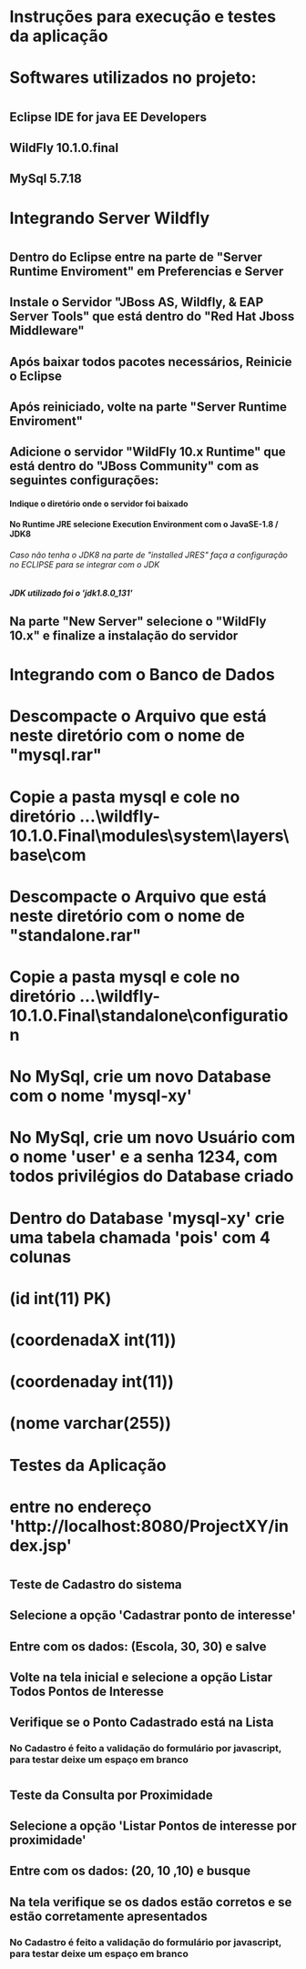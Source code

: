 #  Instruções para execução e testes da aplicação

# Softwares utilizados no projeto:
#
## Eclipse IDE for java EE Developers
## WildFly 10.1.0.final
## MySql 5.7.18

# Integrando Server Wildfly
#
## Dentro do Eclipse entre na parte de "Server Runtime Enviroment" em Preferencias e Server
## Instale o Servidor "JBoss AS, Wildfly, & EAP Server Tools" que está dentro do "Red Hat Jboss Middleware"
## Após baixar todos pacotes necessários, Reinicie o Eclipse
## Após reiniciado, volte na parte "Server Runtime Enviroment"
## Adicione o servidor "WildFly 10.x Runtime" que está dentro do "JBoss Community" com as seguintes configurações:
#### Indique o diretório onde o servidor foi baixado
#### No Runtime JRE selecione Execution Environment com o JavaSE-1.8 / JDK8
###### Caso não tenha o JDK8 na parte de "installed JRES" faça a configuração no ECLIPSE para se integrar com o JDK
##### JDK utilizado foi o 'jdk1.8.0_131'
## Na parte "New Server" selecione o "WildFly 10.x" e finalize a instalação do servidor
#
# 
# Integrando com o Banco de Dados
#
# Descompacte o Arquivo que está neste diretório com o nome de "mysql.rar"
# Copie a pasta mysql e cole no diretório ...\wildfly-10.1.0.Final\modules\system\layers\base\com
# Descompacte o Arquivo que está neste diretório com o nome de "standalone.rar"
# Copie a pasta mysql e cole no diretório ...\wildfly-10.1.0.Final\standalone\configuration
# No MySql, crie um novo Database com o nome 'mysql-xy'
# No MySql, crie um novo Usuário com o nome 'user' e a senha 1234, com todos privilégios do Database criado
# Dentro do Database 'mysql-xy' crie uma tabela chamada 'pois' com 4 colunas
# (id int(11) PK)
# (coordenadaX int(11))
# (coordenaday int(11))
# (nome varchar(255))

# Testes da Aplicação
#
# entre no endereço 'http://localhost:8080/ProjectXY/index.jsp'
#
## Teste de Cadastro do sistema
## Selecione a opção 'Cadastrar ponto de interesse'
## Entre com os dados: (Escola, 30, 30) e salve
## Volte na tela inicial e selecione a opção Listar Todos Pontos de Interesse
## Verifique se o Ponto Cadastrado está na Lista
### No Cadastro é feito a validação do formulário por javascript, para testar deixe um espaço em branco
#
## Teste da Consulta por Proximidade
## Selecione a opção 'Listar Pontos de interesse por proximidade'
## Entre com os dados: (20, 10 ,10) e busque
## Na tela verifique se os dados estão corretos e se estão corretamente apresentados
### No Cadastro é feito a validação do formulário por javascript, para testar deixe um espaço em branco
